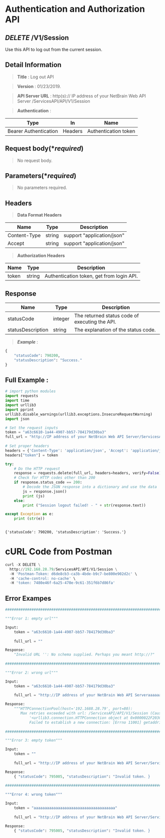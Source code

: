 
# Authentication and Authorization API

## ***DELETE*** /V1/Session
Use this API to log out from the current session.

## Detail Information

> **Title** : Log out API<br>

> **Version** : 01/23/2019.

> **API Server URL** : http(s):// IP address of your NetBrain Web API Server /ServicesAPI/API/V1/Session

> **Authentication** : 

|**Type**|**In**|**Name**|
|------|------|------|
|Bearer Authentication| Headers | Authentication token | 

## Request body(****required***)

>No request body.

## Parameters(****required***)

> No parameters required.

## Headers

> **Data Format Headers**

|**Name**|**Type**|**Description**|
|------|------|------|
| Content-Type | string  | support "application/json" |
| Accept | string  | support "application/json" |

> **Authorization Headers**

|**Name**|**Type**|**Description**|
|------|------|------|
| token | string  | Authentication token, get from login API. |

## Response

|**Name**|**Type**|**Description**|
|------|------|------|
|statusCode| integer | The returned status code of executing the API.  |
|statusDescription| string | The explanation of the status code. |

> ***Example*** :


```python
{
    "statusCode": 790200,
    "statusDescription": "Success."
}
```

## Full Example : 


```python
# import python modules 
import requests
import time
import urllib3
import pprint
urllib3.disable_warnings(urllib3.exceptions.InsecureRequestWarning)
import json

# Set the request inputs
token = "a63c6610-1a44-4907-bb57-784179d30ba3"
full_url = "http://IP address of your NetBrain Web API Server/ServicesAPI/API/V1/Session"
    
# Set proper headers
headers = {'Content-Type': 'application/json', 'Accept': 'application/json'}
headers["token"] = token

try:
    # Do the HTTP request
    response = requests.delete(full_url, headers=headers, verify=False)
    # Check for HTTP codes other than 200
    if response.status_code == 200:
        # Decode the JSON response into a dictionary and use the data
        js = response.json()
        print (js)
    else:
        print ("Session logout failed! - " + str(response.text))

except Exception as e:
    print (str(e))
    

```

    {'statusCode': 790200, 'statusDescription': 'Success.'}
    

# cURL Code from Postman


```python
curl -X DELETE \
  http://192.168.28.79/ServicesAPI/API/V1/Session \
  -H 'Postman-Token: d6de8cb3-ca3b-4bde-b9c7-be800e902d2c' \
  -H 'cache-control: no-cache' \
  -H 'token: 7480e46f-6a25-470e-9c61-351f6b7d86fa'
```

## Error Exampes


```python
###################################################################################################################    

"""Error 1: empty url"""

Input:
    token = "a63c6610-1a44-4907-bb57-784179d30ba3"
    
    full_url = ""  

Response:
    "Invalid URL '': No schema supplied. Perhaps you meant http://?"
    
###################################################################################################################    

"""Error 2: wrong url"""

Input:
    token = "a63c6610-1a44-4907-bb57-784179d30ba3"
    
    full_url = "http://IP address of your NetBrain Web API Serveraaaaaaaaaaaaaa/ServicesAPI/API/V1/Session"  

Response:
    """HTTPConnectionPool(host='192.1688.28.79', port=80): 
       Max retries exceeded with url: /ServicesAPI/API/V1/Session (Caused by NewConnectionError(
           '<urllib3.connection.HTTPConnection object at 0x0000022F203C79B0>: 
           Failed to establish a new connection: [Errno 11001] getaddrinfo failed'))"""
    
################################################################################################################### 

"""Error 3: empty token"""

Input:
    token = "" 
    
    full_url = "http://IP address of your NetBrain Web API Server/ServicesAPI/API/V1/Session"  

Response:
    { "statusCode": 795005, "statusDescription": "Invalid token. }
     
###################################################################################################################    

"""Error 4: wrong token"""

Input:
    token = "aaaaaaaaaaaaaaaaaaaaaaaaaaaaaaaaaaaaa" 
    
    full_url = "http://IP address of your NetBrain Web API Server/ServicesAPI/API/V1/Session"  

Response:
    { "statusCode": 795005, "statusDescription": "Invalid token. }
```
